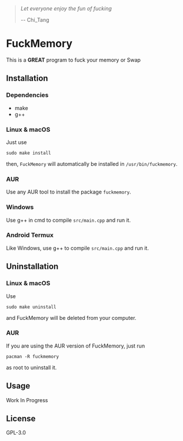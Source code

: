 > *Let everyone enjoy the fun of fucking*
> 
> -- Chi_Tang

# FuckMemory
This is a **GREAT** program to fuck your memory or Swap

## Installation
### Dependencies
- make
- g++
### Linux & macOS
Just use

```shell
sudo make install
```

then,  `FuckMemory` will automatically be installed in `/usr/bin/fuckmemory`.

### AUR
Use any AUR tool to install the package `fuckmemory`.

### Windows
Use g++ in cmd to compile `src/main.cpp` and run it.

### Android Termux
Like Windows, use g++ to compile `src/main.cpp` and run it.

## Uninstallation
### Linux & macOS
Use

```shell
sudo make uninstall
```

and FuckMemory will be deleted from your computer.

### AUR
If you are using the AUR version of FuckMemory, just run

```shell
pacman -R fuckmemory
```

as root to uninstall it.

## Usage
Work In Progress

## License
GPL-3.0
